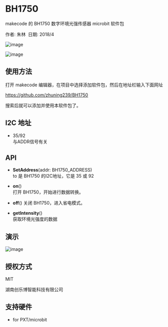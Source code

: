 # BH1750
makecode 的 BH1750 数字环境光强传感器 microbit 软件包

作者: 朱林  
日期: 2018/4

![image](https://github.com/zhuning239/BH1750/blob/master/icon.png)  
  
![image](https://github.com/zhuning239/BH1750/blob/master/GY-30.jpg)

## 使用方法

打开 makecode 编辑器，在项目中选择添加软件包，然后在地址栏输入下面网址  

https://github.com/zhuning239/BH1750

搜索后就可以添加并使用本软件包了。

## I2C 地址  
- 35/92  
与ADDR信号有关 

## API

- **SetAddress**(addr: BH1750_ADDRESS)  
to 是 BH1750 的I2C地址，它是 35 或 92  

- **on**()  
打开 BH1750，开始进行数据转换。

- **off**()
关闭 BH1750，进入省电模式。

- **getIntensity**()  
获取环境光强度的数据

## 演示

![image](https://github.com/zhuning239/BH1750/blob/master/demo.jpg)

## 授权方式

MIT

湖南创乐博智能科技有限公司

## 支持硬件

* for PXT/microbit
